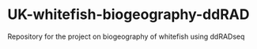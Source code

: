 # UK-whitefish-biogeography-ddRAD
Repository for the project on biogeography of whitefish using ddRADseq
